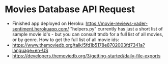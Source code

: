 # Movies Database API Request

* Finished app deployed on Heroku:   https://movie-reviews-vader-sentiment.herokuapp.com/
"helpers.py" currently has just a short list of sample movie id's - but you can consult tmdb for a full list of all movies, or by genre.
How to get the full list of all movie ids:
* https://www.themoviedb.org/talk/5fd1b5178e8702003fd7341a?language=en-US
* https://developers.themoviedb.org/3/getting-started/daily-file-exports
